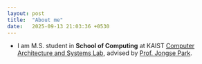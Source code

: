 ```yaml
---
layout: post
title:  "About me"
date:   2025-09-13 21:03:36 +0530
---
```

- I am M.S. student in **School of Computing** at KAIST [Computer Architecture and Systems Lab][casys], advised by [Prof. Jongse Park][jspark]. 
<!-- - You can find my CV [here][resume]. -->

[jspark]: https://jongse-park.github.io
[casys]: https://casyslab.kaist.ac.kr
<!-- [resume]: https://kimdaeun00.github.io/files/resume.pdf -->